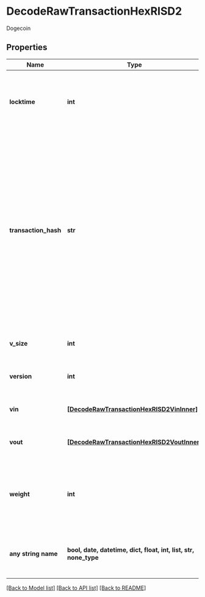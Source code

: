 # DecodeRawTransactionHexRISD2

Dogecoin

## Properties
Name | Type | Description | Notes
------------ | ------------- | ------------- | -------------
**locktime** | **int** | Represents the time at which a particular transaction can be added to the blockchain. | 
**transaction_hash** | **str** | Represents the same as transactionId for account-based protocols like Ethereum, while it could be different in UTXO-based protocols like Bitcoin. E.g., in UTXO-based protocols hash is different from transactionId for SegWit transactions. | 
**v_size** | **int** | Represents the virtual size of this transaction. | 
**version** | **int** | Represents transaction version number | 
**vin** | [**[DecodeRawTransactionHexRISD2VinInner]**](DecodeRawTransactionHexRISD2VinInner.md) | Represents the transaction inputs. | 
**vout** | [**[DecodeRawTransactionHexRISD2VoutInner]**](DecodeRawTransactionHexRISD2VoutInner.md) | Represents the transaction outputs. | 
**weight** | **int** | Represents the size of a block, measured in weight units and including the segwit discount. | [optional] 
**any string name** | **bool, date, datetime, dict, float, int, list, str, none_type** | any string name can be used but the value must be the correct type | [optional]

[[Back to Model list]](../README.md#documentation-for-models) [[Back to API list]](../README.md#documentation-for-api-endpoints) [[Back to README]](../README.md)



